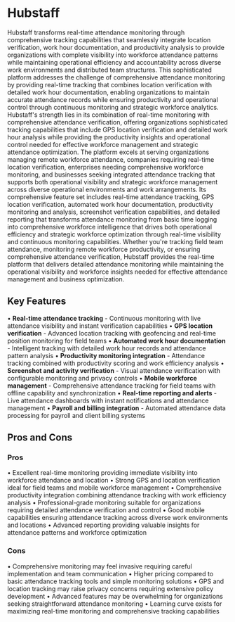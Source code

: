 # Hubstaff

Hubstaff transforms real-time attendance monitoring through comprehensive tracking capabilities that seamlessly integrate location verification, work hour documentation, and productivity analysis to provide organizations with complete visibility into workforce attendance patterns while maintaining operational efficiency and accountability across diverse work environments and distributed team structures. This sophisticated platform addresses the challenge of comprehensive attendance monitoring by providing real-time tracking that combines location verification with detailed work hour documentation, enabling organizations to maintain accurate attendance records while ensuring productivity and operational control through continuous monitoring and strategic workforce analytics. Hubstaff's strength lies in its combination of real-time monitoring with comprehensive attendance verification, offering organizations sophisticated tracking capabilities that include GPS location verification and detailed work hour analysis while providing the productivity insights and operational control needed for effective workforce management and strategic attendance optimization. The platform excels at serving organizations managing remote workforce attendance, companies requiring real-time location verification, enterprises needing comprehensive workforce monitoring, and businesses seeking integrated attendance tracking that supports both operational visibility and strategic workforce management across diverse operational environments and work arrangements. Its comprehensive feature set includes real-time attendance tracking, GPS location verification, automated work hour documentation, productivity monitoring and analysis, screenshot verification capabilities, and detailed reporting that transforms attendance monitoring from basic time logging into comprehensive workforce intelligence that drives both operational efficiency and strategic workforce optimization through real-time visibility and continuous monitoring capabilities. Whether you're tracking field team attendance, monitoring remote workforce productivity, or ensuring comprehensive attendance verification, Hubstaff provides the real-time platform that delivers detailed attendance monitoring while maintaining the operational visibility and workforce insights needed for effective attendance management and business optimization.

## Key Features

• **Real-time attendance tracking** - Continuous monitoring with live attendance visibility and instant verification capabilities
• **GPS location verification** - Advanced location tracking with geofencing and real-time position monitoring for field teams
• **Automated work hour documentation** - Intelligent tracking with detailed work hour records and attendance pattern analysis
• **Productivity monitoring integration** - Attendance tracking combined with productivity scoring and work efficiency analysis
• **Screenshot and activity verification** - Visual attendance verification with configurable monitoring and privacy controls
• **Mobile workforce management** - Comprehensive attendance tracking for field teams with offline capability and synchronization
• **Real-time reporting and alerts** - Live attendance dashboards with instant notifications and attendance management
• **Payroll and billing integration** - Automated attendance data processing for payroll and client billing systems

## Pros and Cons

### Pros
• Excellent real-time monitoring providing immediate visibility into workforce attendance and location
• Strong GPS and location verification ideal for field teams and mobile workforce management
• Comprehensive productivity integration combining attendance tracking with work efficiency analysis
• Professional-grade monitoring suitable for organizations requiring detailed attendance verification and control
• Good mobile capabilities ensuring attendance tracking across diverse work environments and locations
• Advanced reporting providing valuable insights for attendance patterns and workforce optimization

### Cons
• Comprehensive monitoring may feel invasive requiring careful implementation and team communication
• Higher pricing compared to basic attendance tracking tools and simple monitoring solutions
• GPS and location tracking may raise privacy concerns requiring extensive policy development
• Advanced features may be overwhelming for organizations seeking straightforward attendance monitoring
• Learning curve exists for maximizing real-time monitoring and comprehensive tracking capabilities